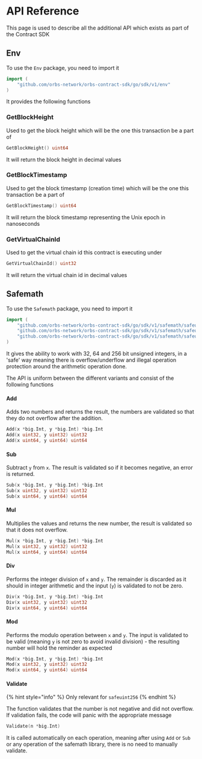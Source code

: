 # API Reference

This page is used to describe all the additional API which exists as part of the Contract SDK

## Env

To use the `Env` package, you need to import it

```go
import (
    "github.com/orbs-network/orbs-contract-sdk/go/sdk/v1/env"
)
```

It provides the following functions

### GetBlockHeight

Used to get the block height which will be the one this transaction be a part of

```go
GetBlockHeight() uint64
```

It will return the block height in decimal values

### GetBlockTimestamp

Used to get the block timestamp \(creation time\) which will be the one this transaction be a part of

```go
GetBlockTimestamp() uint64
```

It will return the block timestamp representing the Unix epoch in nanoseconds

### GetVirtualChainId

Used to get the virtual chain id this contract is executing under

```go
GetVirtualChainId() uint32
```

It will return the virtual chain id in decimal values

## Safemath

To use the `Safemath` package, you need to import it

```go
import (
    "github.com/orbs-network/orbs-contract-sdk/go/sdk/v1/safemath/safeuint256"
    "github.com/orbs-network/orbs-contract-sdk/go/sdk/v1/safemath/safeuint64"
    "github.com/orbs-network/orbs-contract-sdk/go/sdk/v1/safemath/safeuint32"
)
```

It gives the ability to work with 32, 64 and 256 bit unsigned integers, in a 'safe' way meaning there is overflow/underflow and illegal operation protection around the arithmetic operation done.

The API is uniform between the different variants and consist of the following functions

#### Add

Adds two numbers and returns the result, the numbers are validated so that they do not overflow after the addition.

```go
Add(x *big.Int, y *big.Int) *big.Int
Add(x uint32, y uint32) uint32
Add(x uint64, y uint64) uint64
```

#### Sub

Subtract `y` from `x`. The result is validated so if it becomes negative, an error is returned.

```go
Sub(x *big.Int, y *big.Int) *big.Int
Sub(x uint32, y uint32) uint32
Sub(x uint64, y uint64) uint64
```

#### Mul

Multiplies the values and returns the new number, the result is validated so that it does not overflow.

```go
Mul(x *big.Int, y *big.Int) *big.Int
Mul(x uint32, y uint32) uint32
Mul(x uint64, y uint64) uint64
```

#### Div

Performs the integer division of `x` and `y`. The remainder is discarded as it should in integer arithmetic and the input \(`y`\) is validated to not be zero.

```go
Div(x *big.Int, y *big.Int) *big.Int
Div(x uint32, y uint32) uint32
Div(x uint64, y uint64) uint64
```

#### Mod

Performs the modulo operation between `x` and `y`. The input is validated to be valid \(meaning `y` is not zero to avoid invalid division\) - the resulting number will hold the reminder as expected

```go
Mod(x *big.Int, y *big.Int) *big.Int
Mod(x uint32, y uint32) uint32
Mod(x uint64, y uint64) uint64
```

#### Validate

{% hint style="info" %}
Only relevant for `safeuint256`
{% endhint %}

The function validates that the number is not negative and did not overflow. If validation fails, the code will panic with the appropriate message

```go
Validate(n *big.Int)
```

It is called automatically on each operation, meaning after using `Add` or `Sub` or any operation of the safemath library, there is no need to manually validate.

